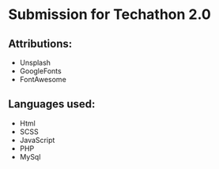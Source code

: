 # Submission for Techathon 2.0
## Attributions:
* Unsplash
* GoogleFonts
* FontAwesome
## Languages used:
* Html
* SCSS
* JavaScript
* PHP
* MySql
